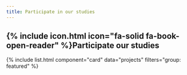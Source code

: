 ```yaml
---
title: Participate in our studies
---
```


## {% include icon.html icon="fa-solid fa-book-open-reader" %}Participate our studies

{% include list.html component="card" data="projects" filters="group: featured" %}